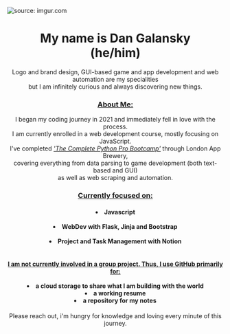 <img href="https://imgur.com/GorCOKi"><img src="https://i.imgur.com/GorCOKi.jpg" title="source: imgur.com"></img>
<h1 align="center">My name is Dan Galansky<br>
(he/him)
<br></h1> 
<p align="center">Logo and brand design, GUI-based game and app development and web automation are my specialities<br> but I am infinitely curious and always discovering new things.</p>
<h3 align="center"><ins>About Me:</ins></h3>
<p align="center">I began my coding journey in 2021 and immediately fell in love with the process.<br>
I am currently enrolled in a web development course, mostly focusing on JavaScript.<br>
I've completed <ins><em>'The Complete Python Pro Bootcamp'</em></ins> through London App Brewery,<br>
covering everything from data parsing to game development (both text-based and GUI)<br> as well as web scraping and automation.<br>
</p>

<h3 align="center"><ins>Currently focused on:</ins></h3>
<h4 align="center">
  <li>Javascript</li><br>
  <li>WebDev with Flask, Jinja and Bootstrap</li><br>
  <li>Project and Task Management with Notion</li><br>
<h4 align="center"><ins>I am not currently involved in a group project. Thus, I use GitHub primarily for:</ins><br> 
  <br>
  <li>a cloud storage to share what I am building with the world 
  <li>a working resume
  <li>a repository for my notes
</h4>
<p align="center">Please reach out, i'm hungry for knowledge and loving every minute of this journey.</p>


